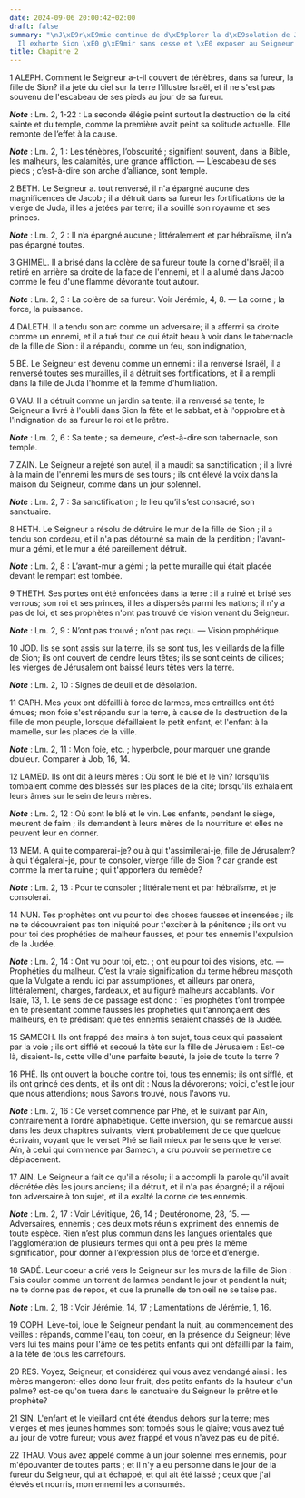 ```yaml
---
date: 2024-09-06 20:00:42+02:00
draft: false
summary: "\nJ\xE9r\xE9mie continue de d\xE9plorer la d\xE9solation de J\xE9rusalem.\n\
  Il exhorte Sion \xE0 g\xE9mir sans cesse et \xE0 exposer au Seigneur son affliction.\n"
title: Chapitre 2
---
```





1 ALEPH.
Comment le Seigneur a-t-il couvert de ténèbres, dans sa fureur, la fille de Sion? il a jeté du ciel sur la terre l'illustre Israël, et il ne s'est pas souvenu de l'escabeau de ses pieds au jour de sa fureur.

***Note*** :  Lm. 2, 1-22 : La seconde élégie peint surtout la destruction de la cité sainte et du temple, comme la première avait peint sa solitude actuelle. Elle remonte de l’effet à la cause.

***Note*** :  Lm. 2, 1 : Les ténèbres, l’obscurité ; signifient souvent, dans la Bible, les malheurs, les calamités, une grande affliction. ― L’escabeau de ses pieds ; c’est-à-dire son arche d’alliance, sont temple.


2 BETH.
Le Seigneur a. tout renversé, il n'a épargné aucune des magnificences de Jacob ; il a détruit dans sa fureur les fortifications de la vierge de Juda, il les a jetées par terre; il a souillé son royaume et ses princes.

***Note*** :  Lm. 2, 2 : Il n’a épargné aucune ; littéralement et par hébraïsme, il n’a pas épargné toutes.


3 GHIMEL.
Il a brisé dans la colère de sa fureur toute la corne d'Israël; il a retiré en arrière sa droite de la face de l'ennemi, et il a allumé dans Jacob comme le feu d'une flamme dévorante tout autour.

***Note*** :  Lm. 2, 3 : La colère de sa fureur. Voir Jérémie, 4, 8. ― La corne ; la force, la puissance.


4 DALETH.
Il a tendu son arc comme un adversaire; il a affermi sa droite comme un ennemi, et il a tué tout ce qui était beau à voir dans le tabernacle de la fille de Sion : il a répandu, comme un feu, son indignation,


5 BÉ.
Le Seigneur est devenu comme un ennemi : il a renversé Israël, il a renversé toutes ses murailles, il a détruit ses fortifications, et il a rempli dans la fille de Juda l'homme et la femme d'humiliation.


6 VAU.
Il a détruit comme un jardin sa tente; il a renversé sa tente; le Seigneur a livré à l'oubli dans Sion la fête et le sabbat, et à l'opprobre et à l'indignation de sa fureur le roi et le prêtre.

***Note*** :  Lm. 2, 6 : Sa tente ; sa demeure, c’est-à-dire son tabernacle, son temple.


7 ZAIN.
Le Seigneur a rejeté son autel, il a maudit sa sanctification ; il a livré à la main de l'ennemi les murs de ses tours ; ils ont élevé la voix dans la maison du Seigneur, comme dans un jour solennel.

***Note*** :  Lm. 2, 7 : Sa sanctification ; le lieu qu’il s’est consacré, son sanctuaire.


8 HETH.
Le Seigneur a résolu de détruire le mur de la fille de Sion ; il a tendu son cordeau, et il n'a pas détourné sa main de la perdition ; l'avant-mur a gémi, et le mur a été pareillement détruit.

***Note*** :  Lm. 2, 8 : L’avant-mur a gémi ; la petite muraille qui était placée devant le rempart est tombée.


9 THETH.
Ses portes ont été enfoncées dans la terre : il a ruiné et brisé ses verrous; son roi et ses princes, il les a dispersés parmi les nations; il n'y a pas de loi, et ses prophètes n'ont pas trouvé de vision venant du Seigneur.

***Note*** :  Lm. 2, 9 : N’ont pas trouvé ; n’ont pas reçu. ― Vision prophétique.


10 JOD.
Ils se sont assis sur la terre, ils se sont tus, les vieillards de la fille de Sion; ils ont couvert de cendre leurs têtes; ils se sont ceints de cilices; les vierges de Jérusalem ont baissé leurs têtes vers la terre.

***Note*** :  Lm. 2, 10 : Signes de deuil et de désolation.


11 CAPH.
Mes yeux ont défailli à force de larmes, mes entrailles ont été émues; mon foie s'est répandu sur la terre, à cause de la destruction de la fille de mon peuple, lorsque défaillaient le petit enfant, et l'enfant à la mamelle, sur les places de la ville.

***Note*** :  Lm. 2, 11 : Mon foie, etc. ; hyperbole, pour marquer une grande douleur. Comparer à Job, 16, 14.


12 LAMED.
Ils ont dit à leurs mères : Où sont le blé et le vin? lorsqu'ils tombaient comme des blessés sur les places de la cité; lorsqu'ils exhalaient leurs âmes sur le sein de leurs mères.

***Note*** :  Lm. 2, 12 : Où sont le blé et le vin. Les enfants, pendant le siège, meurent de faim ; ils demandent à leurs mères de la nourriture et elles ne peuvent leur en donner.


13 MEM.
A qui te comparerai-je? ou à qui t'assimilerai-je, fille de Jérusalem? à qui t'égalerai-je, pour te consoler, vierge fille de Sion ? car grande est comme la mer ta ruine ; qui t'apportera du remède?

***Note*** :  Lm. 2, 13 : Pour te consoler ; littéralement et par hébraïsme, et je consolerai.


14 NUN.
Tes prophètes ont vu pour toi des choses fausses et insensées ; ils ne te découvraient pas ton iniquité pour t'exciter à la pénitence ; ils ont vu pour toi des prophéties de malheur fausses, et pour tes ennemis l'expulsion de la Judée.

***Note*** :  Lm. 2, 14 : Ont vu pour toi, etc. ; ont eu pour toi des visions, etc. ― Prophéties du malheur. C’est la vraie signification du terme hébreu masçoth que la Vulgate a rendu ici par assumptiones, et ailleurs par onera, littéralement, charges, fardeaux, et au figuré malheurs accablants. Voir Isaïe, 13, 1. Le sens de ce passage est donc : Tes prophètes t’ont trompée en te présentant comme fausses les prophéties qui t’annonçaient des malheurs, en te prédisant que tes ennemis seraient chassés de la Judée.


15 SAMECH.
Ils ont frappé des mains à ton sujet, tous ceux qui passaient par la voie ; ils ont sifflé et secoué la tête sur la fille de Jérusalem : Est-ce là, disaient-ils, cette ville d'une parfaite beauté, la joie de toute la terre ?


16 PHÉ.
Ils ont ouvert la bouche contre toi, tous tes ennemis; ils ont sifflé, et ils ont grincé des dents, et ils ont dit : Nous la dévorerons; voici, c'est le jour que nous attendions; nous Savons trouvé, nous l'avons vu.

***Note*** :  Lm. 2, 16 : Ce verset commence par Phé, et le suivant par Aïn, contrairement à l’ordre alphabétique. Cette inversion, qui se remarque aussi dans les deux chapitres suivants, vient probablement de ce que quelque écrivain, voyant que le verset Phé se liait mieux par le sens que le verset Aïn, à celui qui commence par Samech, a cru pouvoir se permettre ce déplacement.


17 AIN.
Le Seigneur a fait ce qu'il a résolu; il a accompli la parole qu'il avait décrétée dès les jours anciens; il a détruit, et il n'a pas épargné; il a réjoui ton adversaire à ton sujet, et il a exalté la corne de tes ennemis.

***Note*** :  Lm. 2, 17 : Voir Lévitique, 26, 14 ; Deutéronome, 28, 15. ― Adversaires, ennemis ; ces deux mots réunis expriment des ennemis de toute espèce. Rien n’est plus commun dans les langues orientales que l’agglomération de plusieurs termes qui ont à peu près la même signification, pour donner à l’expression plus de force et d’énergie.


18 SADÉ.
Leur coeur a crié vers le Seigneur sur les murs de la fille de Sion : Fais couler comme un torrent de larmes pendant le jour et pendant la nuit; ne te donne pas de repos, et que la prunelle de ton oeil ne se taise pas.

***Note*** :  Lm. 2, 18 : Voir Jérémie, 14, 17 ; Lamentations de Jérémie, 1, 16.


19 COPH.
Lève-toi, loue le Seigneur pendant la nuit, au commencement des veilles : répands, comme l'eau, ton coeur, en la présence du Seigneur; lève vers lui tes mains pour l'âme de tes petits enfants qui ont défailli par la faim, à la tête de tous les carrefours.


20 RES.
Voyez, Seigneur, et considérez qui vous avez vendangé ainsi : les mères mangeront-elles donc leur fruit, des petits enfants de la hauteur d'un palme? est-ce qu'on tuera dans le sanctuaire du Seigneur le prêtre et le prophète?


21 SIN.
L'enfant et le vieillard ont été étendus dehors sur la terre; mes vierges et mes jeunes hommes sont tombés sous le glaive; vous avez tué au jour de votre fureur; vous avez frappé et vous n'avez pas eu de pitié.


22 THAU.
Vous avez appelé comme à un jour solennel mes ennemis, pour m'épouvanter de toutes parts ; et il n'y a eu personne dans le jour de la fureur du Seigneur, qui ait échappé, et qui ait été laissé ; ceux que j'ai élevés et nourris, mon ennemi les a consumés.


